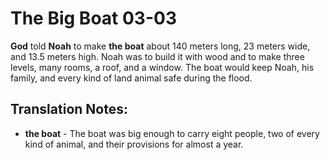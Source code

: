 The Big Boat 03-03
====================


**God** told **Noah** to make **the boat** about 140 meters long, 23
meters wide, and 13.5 meters high. Noah was to build it with wood and to
make three levels, many rooms, a roof, and a window. The boat would keep
Noah, his family, and every kind of land animal safe during the flood.

Translation Notes:
------------------

-   **the boat** - The boat was big enough to carry eight people, two of
    every kind of animal, and their provisions for almost a year.

